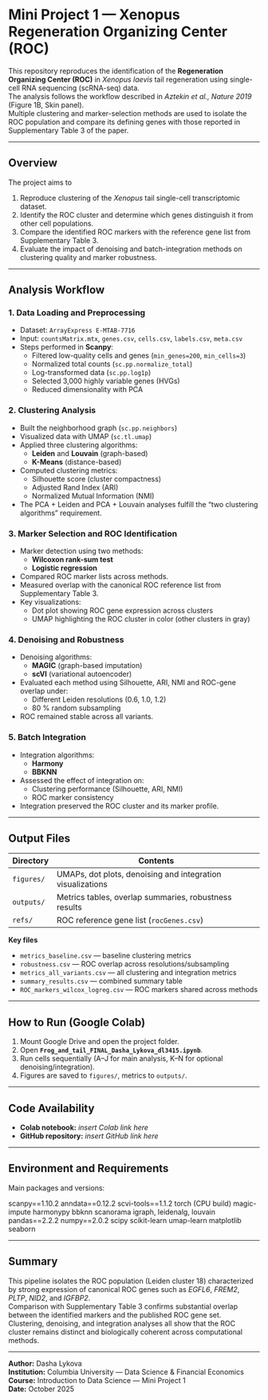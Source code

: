 # Mini Project 1 — Xenopus Regeneration Organizing Center (ROC)

This repository reproduces the identification of the **Regeneration Organizing Center (ROC)** in *Xenopus laevis* tail regeneration using single-cell RNA sequencing (scRNA-seq) data.  
The analysis follows the workflow described in *Aztekin et al., Nature 2019* (Figure 1B, Skin panel).  
Multiple clustering and marker-selection methods are used to isolate the ROC population and compare its defining genes with those reported in Supplementary Table 3 of the paper.

---

## Overview

The project aims to  
1. Reproduce clustering of the *Xenopus* tail single-cell transcriptomic dataset.  
2. Identify the ROC cluster and determine which genes distinguish it from other cell populations.  
3. Compare the identified ROC markers with the reference gene list from Supplementary Table 3.  
4. Evaluate the impact of denoising and batch-integration methods on clustering quality and marker robustness.

---

## Analysis Workflow

### 1. Data Loading and Preprocessing
- Dataset: `ArrayExpress E-MTAB-7716`  
- Input: `countsMatrix.mtx`, `genes.csv`, `cells.csv`, `labels.csv`, `meta.csv`  
- Steps performed in **Scanpy**:
  - Filtered low-quality cells and genes (`min_genes=200`, `min_cells=3`)
  - Normalized total counts (`sc.pp.normalize_total`)
  - Log-transformed data (`sc.pp.log1p`)
  - Selected 3,000 highly variable genes (HVGs)
  - Reduced dimensionality with PCA  

### 2. Clustering Analysis
- Built the neighborhood graph (`sc.pp.neighbors`)  
- Visualized data with UMAP (`sc.tl.umap`)  
- Applied three clustering algorithms:
  - **Leiden** and **Louvain** (graph-based)
  - **K-Means** (distance-based)
- Computed clustering metrics:
  - Silhouette score (cluster compactness)
  - Adjusted Rand Index (ARI)
  - Normalized Mutual Information (NMI)
- The PCA + Leiden and PCA + Louvain analyses fulfill the “two clustering algorithms” requirement.

### 3. Marker Selection and ROC Identification
- Marker detection using two methods:
  - **Wilcoxon rank-sum test**
  - **Logistic regression**
- Compared ROC marker lists across methods.
- Measured overlap with the canonical ROC reference list from Supplementary Table 3.
- Key visualizations:
  - Dot plot showing ROC gene expression across clusters
  - UMAP highlighting the ROC cluster in color (other clusters in gray)

### 4. Denoising and Robustness
- Denoising algorithms:
  - **MAGIC** (graph-based imputation)
  - **scVI** (variational autoencoder)
- Evaluated each method using Silhouette, ARI, NMI and ROC-gene overlap under:
  - Different Leiden resolutions (0.6, 1.0, 1.2)
  - 80 % random subsampling
- ROC remained stable across all variants.

### 5. Batch Integration
- Integration algorithms:
  - **Harmony**
  - **BBKNN**
- Assessed the effect of integration on:
  - Clustering performance (Silhouette, ARI, NMI)
  - ROC marker consistency
- Integration preserved the ROC cluster and its marker profile.

---

## Output Files

| Directory | Contents |
|------------|-----------|
| `figures/` | UMAPs, dot plots, denoising and integration visualizations |
| `outputs/` | Metrics tables, overlap summaries, robustness results |
| `refs/` | ROC reference gene list (`rocGenes.csv`) |

**Key files**
- `metrics_baseline.csv` — baseline clustering metrics  
- `robustness.csv` — ROC overlap across resolutions/subsampling  
- `metrics_all_variants.csv` — all clustering and integration metrics  
- `summary_results.csv` — combined summary table  
- `ROC_markers_wilcox_logreg.csv` — ROC markers shared across methods  

---

## How to Run (Google Colab)

1. Mount Google Drive and open the project folder.  
2. Open **`Frog_and_tail_FINAL_Dasha_Lykova_dl3415.ipynb`**.  
3. Run cells sequentially (A–J for main analysis, K–N for optional denoising/integration).  
4. Figures are saved to `figures/`, metrics to `outputs/`.

---

## Code Availability

- **Colab notebook:** *insert Colab link here*  
- **GitHub repository:** *insert GitHub link here*

---

## Environment and Requirements

Main packages and versions:

scanpy==1.10.2
anndata==0.12.2
scvi-tools==1.1.2
torch (CPU build)
magic-impute
harmonypy
bbknn
scanorama
igraph, leidenalg, louvain
pandas==2.2.2
numpy==2.0.2
scipy
scikit-learn
umap-learn
matplotlib
seaborn


---

## Summary

This pipeline isolates the ROC population (Leiden cluster 18) characterized by strong expression of canonical ROC genes such as *EGFL6*, *FREM2*, *PLTP*, *NID2*, and *IGFBP2*.  
Comparison with Supplementary Table 3 confirms substantial overlap between the identified markers and the published ROC gene set.  
Clustering, denoising, and integration analyses all show that the ROC cluster remains distinct and biologically coherent across computational methods.

---

**Author:** Dasha Lykova  
**Institution:** Columbia University — Data Science & Financial Economics  
**Course:** Introduction to Data Science — Mini Project 1  
**Date:** October 2025

